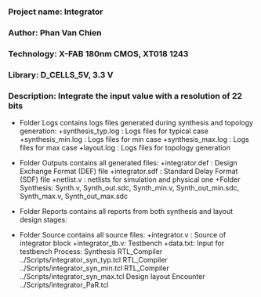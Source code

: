 ### Project name: Integrator
### Author: Phan Van Chien
### Technology: X-FAB 180nm CMOS, XT018 1243
### Library: D_CELLS_5V, 3.3 V
### Description: Integrate the input value with a resolution of 22 bits

- Folder Logs contains logs files generated during synthesis and topology generation: 
	+synthesis_typ.log : Logs files for typical case
	+synthesis_min.log : Logs files for min case
	+synthesis_max.log : Logs files for max case
	+layout.log	   : Logs files for topology generation 
- Folder Outputs contains all generated files:
	+integrator.def :  Design Exchange Format (DEF) file
	+integrator.sdf	:  Standard Delay Format (SDF) file
	+netlist.v      :  netlists for simulation and physical one
	+Folder Synthesis: Synth.v, Synth_out.sdc, Synth_min.v, Synth_out_min.sdc, Synth_max.v, Synth_out_max.sdc
- Folder Reports contains all reports from both synthesis and layout design stages:

- Folder Source contains all source files:
	+integrator.v : Source of integrator block
	+integrator_tb.v: Testbench
	+data.txt: Input for testbench
Process:
Synthesis
	RTL_Compiler ../Scripts/integrator_syn_typ.tcl
	RTL_Compiler ../Scripts/integrator_syn_min.tcl
	RTL_Compiler ../Scripts/integrator_syn_max.tcl
Design layout
	Encounter ../Scripts/integrator_PaR.tcl
